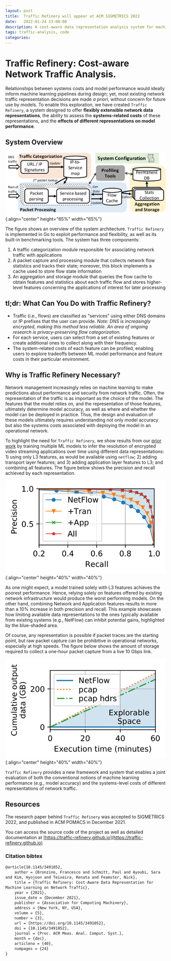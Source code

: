 ```yaml
---
layout: post
title:  Traffic Refinery will appear at ACM SIGMETRICS 2022
date:   2022-01-24 13:00:00
description: A cost-aware data representation analysis system for machine learning on network traffic 
tags: traffic-analysis, code
categories: 
---
```


# Traffic Refinery: Cost-aware Network Traffic Analysis.

Relationships between systems costs and model performance would ideally inform
machine learning pipelines during design; yet, most existing network traffic
representation decisions are made *a priori*, without concern for future use by
models. To enable this exploration, we have created `Traffic Refinery`, a system
designed to offer **flexibly extensible network data representations**, the
ability to assess the **systems-related costs** of these representations, and
the **effects of different representations on model performance**. 

## System Overview
![Traffic Refinery System Overview Diagram](/assets/img/system.png){:align="center" height="65%" width="65%"}

The figure shows an overview of the system architecture. `Traffic Refinery` is
implemented in Go to exploit performance and flexibility, as well as its
built-in benchmarking tools. The system has three components: 

1. A traffic categorization module responsible for associating network traffic
   with applications 
2. A packet capture and processing module that collects network flow statistics
   and tracks their state; moreover, this block implements a cache used to store
   flow state information
3. An aggregation and storage module that queries the flow cache to obtain
   features and statistics about each traffic flow and stores higher-level
   features concerning the applications of interest for later processing

## tl;dr: What Can You Do with Traffic Refinery?
*  Traffic (i.e., flows) are classified as "services" using either DNS domains
   or IP prefixes that the user can provide. *Note: DNS is increasingly
   encrypted, making this method less reliable. An area of ongoing research is
   privacy-preserving flow categorization.*
*  For each service, users can select from a set of existing features or create
   additional ones to collect along with their frequency.
*  The system-related costs of each feature can be profiled, enabling users to
   explore tradeoffs between ML model performance and feature costs in their
   particular environment.

## Why is Traffic Refinery Necessary?
Network management increasingly relies on machine learning to make predictions
about performance and security from network traffic. Often, the representation
of the traffic is as important as the choice of the model. The features that the
model relies on, and the representation of those features, ultimately determine
model accuracy, as well as where and whether the model can be deployed in
practice. Thus, the design and evaluation of these models ultimately requires
understanding not only model accuracy but also the systems costs associated with
deploying the model in an operational network. 

To highlight the need for `Traffic Refinery`, we show results from our [prior
work](https://dl.acm.org/doi/10.1145/3366704) by training multiple ML models to
infer the resolution of encrypted video streaming applications over time using
different data representations: 1) using only L3 features, as would be available
using `netflow`; 2) adding transport layer features; and 3) adding application
layer features to L3; and combining all features. The figure below shows the
precision and recall achieved by each representation. 

![Resolution inference features](/assets/img/resolution_features.png){:align="center" height="40%" width="40%"}

As one might expect, a model trained solely with L3 features achieves the
poorest performance. Hence, relying solely on features offered by existing
network infrastructure would produce the worst performing models. On the other
hand, combining Network and Application features results in more than a 10%
increase in both precision and recall. This example showcases how limiting
available data representations to the ones typically available from existing
systems (e.g., NetFlow) can inhibit potential gains, highlighted by the
blue-shaded area. 

Of course, any representation is possible if packet traces are the starting
point, but raw packet capture can be prohibitive in operational networks,
especially at high speeds.  The figure below shows the amount of storage
required to collect a one-hour packet capture from a live 10 Gbps link. 

![Storage profile](/assets/img/storage_profile.png){:align="center" height="40%" width="40%"}


`Traffic Refinery` provides a new framework and system that enables a joint
evaluation of both the conventional notions of machine learning performance
(e.g., model accuracy) and the systems-level costs of different representations
of network traffic. 

## Resources
The research paper behind `Traffic Refinery` was accepted to SIGMETRICS 2022,
and published in ACM POMACS in December 2021.

You can access the source code of the project as well as detailed documentation at [https://traffic-refinery.github.io](https://traffic-refinery.github.io)

### Citation bibtex
```
@article{10.1145/3491052,
    author = {Bronzino, Francesco and Schmitt, Paul and Ayoubi, Sara and Kim, Hyojoon and Teixeira, Renata and Feamster, Nick},
    title = {Traffic Refinery: Cost-Aware Data Representation for Machine Learning on Network Traffic},
    year = {2021},
    issue_date = {December 2021},
    publisher = {Association for Computing Machinery},
    address = {New York, NY, USA},
    volume = {5},
    number = {3},
    url = {https://doi.org/10.1145/3491052},
    doi = {10.1145/3491052},
    journal = {Proc. ACM Meas. Anal. Comput. Syst.},
    month = {dec},
    articleno = {40},
    numpages = {24}
}
```